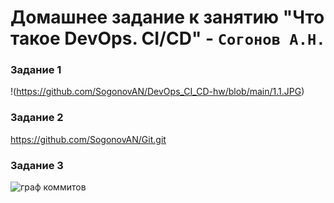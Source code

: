 # Домашнее задание к занятию "Что такое DevOps. СI/СD" - `Согонов А.Н.`

### Задание 1
!(https://github.com/SogonovAN/DevOps_CI_CD-hw/blob/main/1.1.JPG)
### Задание 2

https://github.com/SogonovAN/Git.git

### Задание 3


![граф коммитов](https://github.com/SogonovAN/screen/blob/main/3.JPG)
